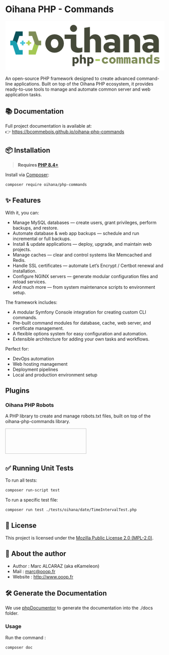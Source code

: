 # Oihana PHP - Commands

![Oihana Php Core](https://raw.githubusercontent.com/BcommeBois/oihana-php-commands/main/assets/images/oihana-php-commands-logo-inline-512x160.png)

An open-source PHP framework designed to create advanced command-line applications. Built on top of the Oihana PHP ecosystem, it provides ready-to-use tools to manage and automate common server and web application tasks.

## 📚 Documentation

Full project documentation is available at:  
👉 https://bcommebois.github.io/oihana-php-commands

## 📦 Installation

> **Requires [PHP 8.4+](https://php.net/releases/)**

Install via [Composer](https://getcomposer.org):
```bash
composer require oihana/php-commands
```

## ✨ Features

With it, you can:
- Manage MySQL databases — create users, grant privileges, perform backups, and restore.
- Automate database & web app backups — schedule and run incremental or full backups.
- Install & update applications — deploy, upgrade, and maintain web projects.
- Manage caches — clear and control systems like Memcached and Redis.
- Handle SSL certificates — automate Let’s Encrypt / Certbot renewal and installation.
- Configure NGINX servers — generate modular configuration files and reload services.
- And much more — from system maintenance scripts to environment setup.

The framework includes:
- A modular Symfony Console integration for creating custom CLI commands.
- Pre-built command modules for database, cache, web server, and certificate management.
- A flexible options system for easy configuration and automation.
- Extensible architecture for adding your own tasks and workflows.

Perfect for:
- DevOps automation
- Web hosting management
- Deployment pipelines
- Local and production environment setup

## Plugins

### Oihana PHP Robots

A PHP library to create and manage robots.txt files, built on top of the oihana-php-commands library.
<p><img href="https://raw.githubusercontent.com/BcommeBois/oihana-php-memcached/main/assets/images/oihana-php-memcached-logo-inline-512x160.png" width="256px" height="80px"/></p>

## ✅ Running Unit Tests

To run all tests:
```bash
composer run-script test
```

To run a specific test file:
```bash
composer run test ./tests/oihana/date/TimeIntervalTest.php
```

## 🧾 License

This project is licensed under the [Mozilla Public License 2.0 (MPL-2.0)](https://www.mozilla.org/en-US/MPL/2.0/).

## 👤 About the author

* Author : Marc ALCARAZ (aka eKameleon)
* Mail : marc@ooop.fr
* Website : http://www.ooop.fr

## 🛠️ Generate the Documentation

We use [phpDocumentor](https://phpdoc.org/) to generate the documentation into the ./docs folder.

### Usage
Run the command :
```bash
composer doc
```